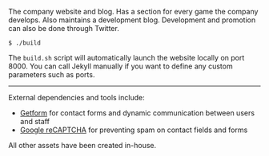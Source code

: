 The company website and blog. Has a section for every game the company develops. Also maintains a development blog. 
Development and promotion can also be done through Twitter.

```Shell
$ ./build
```

The `build.sh` script will automatically launch the website locally on port 8000. 
You can call Jekyll manually if you want to define any custom parameters such as ports.

---


External dependencies and tools include:

- [Getform](https://getform.io/) for contact forms and dynamic communication between users and staff
- [Google reCAPTCHA](https://www.google.com/recaptcha) for preventing spam on contact fields and forms

All other assets have been created in-house. 
